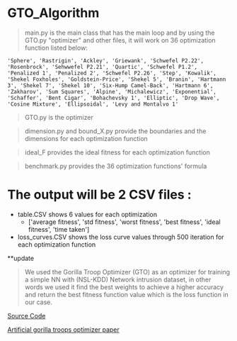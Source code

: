 # GTO_Algorithm

> main.py is the main class that has the main loop and by using the GTO.py "optimizer" and other files, it will work on 36 optimization function listed below:

`` 'Sphere', 'Rastrigin', 'Ackley', 'Griewank', 'Schwefel P2.22',
                       'Rosenbrock', 'Sehwwefel P2.21', 'Quartic', 'Schwefel P1.2', 'Penalized 1',
                       'Penalized 2', 'Schwefel P2.26', 'Step', 'Kowalik', 'Shekel Foxholes',
                       'Goldstein-Price', 'Shekel 5', 'Branin', 'Hartmann 3', 'Shekel 7',
                       'Shekel 10', 'Six-Hump Camel-Back', 'Hartmann 6', 'Zakharov', 'Sum Squares',
                       'Alpine', 'Michalewicz', 'Exponential', 'Schaffer', 'Bent Cigar',
                       'Bohachevsky 1', 'Elliptic', 'Drop Wave', 'Cosine Mixture', 'Ellipsoidal',
                       'Levy and Montalvo 1' ``
> GTO.py is the optimizer 

> dimension.py and bound_X.py provide the boundaries and the dimensions for each optimization function 


> ideal_F provides the ideal fitness for each optimization function 

> benchmark.py provides the 36 optimization functions' formula


# The output will be 2 CSV files :
  - table.CSV shows 6 values for each optimization 
    - ['average fitness', 'std fitness', 'worst fitness', 'best fitness', 'ideal fitness', 'time taken']
  - loss_curves.CSV shows the loss curve values through 500 iteration for each optimization function 

**update 

> We used the Gorilla Troop Optimizer (GTO) as an optimizer for training a simple NN with (NSL-KDD) Network intrusion dataset, in other words we used it find the best weights to achieve a higher accuracy and return the best fitness function value which is the loss function in our case.

[Source Code](https://github.com/ZongSingHuang/Artificial-Gorilla-Troops-Optimizer)

[Artificial gorilla troops optimizer paper](https://onlinelibrary.wiley.com/doi/full/10.1002/int.22535)
